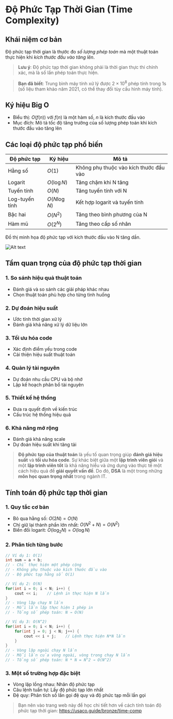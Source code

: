# Độ Phức Tạp Thời Gian (Time Complexity)

## Khái niệm cơ bản
Độ phức tạp thời gian là thước đo *số lượng phép toán* mà một thuật toán thực hiện khi *kích thước đầu vào tăng lên*. 

> **Lưu ý**: Độ phức tạp thời gian không phải là thời gian thực thi chính xác, mà là số lần phép toán thực hiện.

> **Bạn đã biết**: Trung bình máy tính xử lý được $2 \times 10^8$ phép tính trong 1s (số liệu tham khảo năm 2021, có thể thay đổi tùy cấu hình máy tính).

## Ký hiệu Big O
- Biểu thị: $O(f(n))$ với $f(n)$ là một hàm số, $n$ là kích thước đầu vào
- Mục đích: Mô tả tốc độ tăng trưởng của số lượng phép toán khi kích thước đầu vào tăng lên

## Các loại độ phức tạp phổ biến
| Độ phức tạp | Ký hiệu | Mô tả |
|-------------|----------|--------|
| Hằng số | $O(1)$ | Không phụ thuộc vào kích thước đầu vào |
| Logarit | $O(\log N)$ | Tăng chậm khi N tăng |
| Tuyến tính | $O(N)$ | Tăng tuyến tính với N |
| Log-tuyến tính | $O(N \log N)$ | Kết hợp logarit và tuyến tính |
| Bậc hai | $O(N^2)$ | Tăng theo bình phương của N |
| Hàm mũ | $O(2^N)$ | Tăng theo cấp số nhân |
 
Đồ thị minh họa độ phức tạp với kích thước đầu vào N tăng dần.

![Alt text](https://www.ardanlabs.com/images/goinggo/183_figure1.png "Đồ thị độ phức tạp")

## Tầm quan trọng của độ phức tạp thời gian

### 1. So sánh hiệu quả thuật toán
- Đánh giá và so sánh các giải pháp khác nhau
- Chọn thuật toán phù hợp cho từng tình huống

### 2. Dự đoán hiệu suất
- Ước tính thời gian xử lý
- Đánh giá khả năng xử lý dữ liệu lớn

### 3. Tối ưu hóa code
- Xác định điểm yếu trong code
- Cải thiện hiệu suất thuật toán

### 4. Quản lý tài nguyên
- Dự đoán nhu cầu CPU và bộ nhớ
- Lập kế hoạch phân bổ tài nguyên

### 5. Thiết kế hệ thống
- Đưa ra quyết định về kiến trúc
- Cấu trúc hệ thống hiệu quả

### 6. Khả năng mở rộng
- Đánh giá khả năng scale
- Dự đoán hiệu suất khi tăng tải

> **Độ phức tạp của thuật toán** là yếu tố quan trọng giúp **đánh giá hiệu suất** và **tối ưu hóa code**. Sự khác biệt giữa một **lập trình viên giỏi** và một **lập trình viên tốt** là khả năng hiểu và ứng dụng vào thực tế một cách hiệu quả để **giải quyết vấn đề**. Do đó, **DSA** là một trong những **môn học quan trọng nhất** trong ngành IT.

## Tính toán độ phức tạp thời gian

### 1. Quy tắc cơ bản
- Bỏ qua hằng số: $O(2N) = O(N)$
- Chỉ giữ lại thành phần lớn nhất: $O(N^2 + N) = O(N^2)$
- Biến đổi logarit: $O(\log_2 N) = O(\log N)$

### 2. Phân tích từng bước
```cpp
// Ví dụ 1: O(1)
int sum = a + b;
// - Chỉ thực hiện một phép cộng
// - Không phụ thuộc vào kích thước đầu vào
// - Độ phức tạp hằng số O(1)

// Ví dụ 2: O(N)
for(int i = 0; i < N; i++) {
    cout << i;    // Lệnh in thực hiện N lần
}
// - Vòng lặp chạy N lần
// - Mỗi lần lặp thực hiện 1 phép in
// - Tổng số phép toán: N → O(N)

// Ví dụ 3: O(N^2)
for(int i = 0; i < N; i++) {
    for(int j = 0; j < N; j++) {
        cout << i + j;    // Lệnh thực hiện N*N lần
    }
}
// - Vòng lặp ngoài chạy N lần
// - Mỗi lần của vòng ngoài, vòng trong chạy N lần
// - Tổng số phép toán: N * N = N^2 → O(N^2)
```

### 3. Một số trường hợp đặc biệt
- Vòng lặp lồng nhau: Nhân độ phức tạp
- Câu lệnh tuần tự: Lấy độ phức tạp lớn nhất
- Đệ quy: Phân tích số lần gọi đệ quy và độ phức tạp mỗi lần gọi

> Bạn nên vào trang web này để học chi tiết hơn về cách tính toán độ phức tạp thời gian: https://usaco.guide/bronze/time-comp
